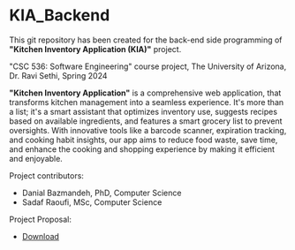 # KIA_Backend
This git repository has been created for the back-end side programming of **"Kitchen Inventory Application (KIA)"** project.

"CSC 536: Software Engineering" course project, The University of Arizona, Dr. Ravi Sethi, Spring 2024

**"Kitchen Inventory Application"** is a comprehensive web application, that transforms kitchen management into a seamless experience. It's more than a list; it's a smart assistant that optimizes inventory use, suggests recipes based on available ingredients, and features a smart grocery list to prevent oversights. With innovative tools like a barcode scanner, expiration tracking, and cooking habit insights, our app aims to reduce food waste, save time, and enhance the cooking and shopping experience by making it efficient and enjoyable.

Project contributors: 

* Danial Bazmandeh, PhD, Computer Science
* Sadaf Raoufi, MSc, Computer Science

Project Proposal:

* [Download](https://github.com/Agile-Cheetahs/KIA_Backend/blob/main/Team%201%20Project%20Proposal.pdf)

